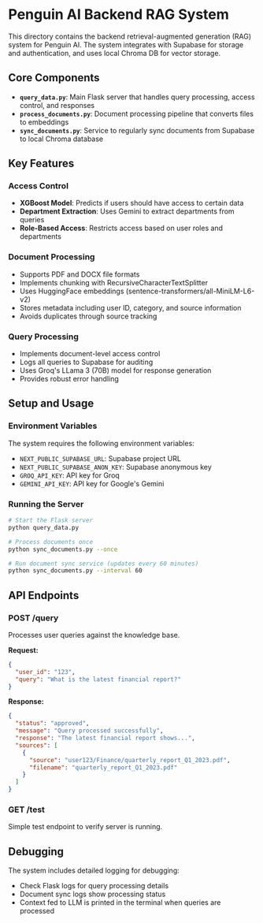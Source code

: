 # Penguin AI Backend RAG System

This directory contains the backend retrieval-augmented generation (RAG) system for Penguin AI. The system integrates with Supabase for storage and authentication, and uses local Chroma DB for vector storage.

## Core Components

- **`query_data.py`**: Main Flask server that handles query processing, access control, and responses
- **`process_documents.py`**: Document processing pipeline that converts files to embeddings
- **`sync_documents.py`**: Service to regularly sync documents from Supabase to local Chroma database

## Key Features

### Access Control
- **XGBoost Model**: Predicts if users should have access to certain data
- **Department Extraction**: Uses Gemini to extract departments from queries
- **Role-Based Access**: Restricts access based on user roles and departments

### Document Processing
- Supports PDF and DOCX file formats
- Implements chunking with RecursiveCharacterTextSplitter
- Uses HuggingFace embeddings (sentence-transformers/all-MiniLM-L6-v2)
- Stores metadata including user ID, category, and source information
- Avoids duplicates through source tracking

### Query Processing
- Implements document-level access control
- Logs all queries to Supabase for auditing
- Uses Groq's LLama 3 (70B) model for response generation
- Provides robust error handling

## Setup and Usage

### Environment Variables
The system requires the following environment variables:
- `NEXT_PUBLIC_SUPABASE_URL`: Supabase project URL
- `NEXT_PUBLIC_SUPABASE_ANON_KEY`: Supabase anonymous key
- `GROQ_API_KEY`: API key for Groq
- `GEMINI_API_KEY`: API key for Google's Gemini

### Running the Server
```bash
# Start the Flask server
python query_data.py

# Process documents once
python sync_documents.py --once

# Run document sync service (updates every 60 minutes)
python sync_documents.py --interval 60
```

## API Endpoints

### POST /query
Processes user queries against the knowledge base.

**Request:**
```json
{
  "user_id": "123",
  "query": "What is the latest financial report?"
}
```

**Response:**
```json
{
  "status": "approved",
  "message": "Query processed successfully",
  "response": "The latest financial report shows...",
  "sources": [
    {
      "source": "user123/Finance/quarterly_report_Q1_2023.pdf",
      "filename": "quarterly_report_Q1_2023.pdf"
    }
  ]
}
```

### GET /test
Simple test endpoint to verify server is running.

## Debugging

The system includes detailed logging for debugging:
- Check Flask logs for query processing details
- Document sync logs show processing status
- Context fed to LLM is printed in the terminal when queries are processed 